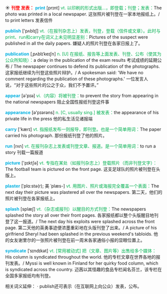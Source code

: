 ☀ <font color="red">**刊登 发表：**</font>
<font color="sky blue">**print**</font> [prɪnt] 
<font color="#00b050">vt. 以印刷的形式出版…，即登载；刊登；发表：</font>The photo was printed in a local newspaper. 这张照片被刊登在一家本地报纸上。/ to print letters 发表信件

<font color="sky blue">**publish**</font> ['pʌblɪʃ] 
<font color="#00b050">vt.（在报刊杂志上）发表，刊登，登载（信件或文章）。此时与print、run和carry在词义上未见明显差别：</font>Pictures of the suspect were published in all the daily papers. 嫌疑人的照片刊登在各家日报上了。
           
<font color="sky blue">**publication**</font> [ˌpʌblɪˈkeɪʃn]
<font color="#00b050">n. [U] 在报纸、报告等上面发表、刊登、公布（使其为公众所知晓）：</font>a delay in the publication of the exam results 考试成绩的延期公布 / The newspaper continues to defend its publication of the photographs. 这家报纸继续为刊登这些照片辩护。/ A spokesman said: 'We have no comment regarding the publication of these photographs.' 一位发言人说，“对于这些照片的公之于众，我们不予置评。”

<font color="sky blue">**appear**</font> [ə'pɪə] 
<font color="#00b050">vi.（内容）将被刊登：</font>to prevent the story from appearing in the national newspapers 阻止全国性报纸刊登这件事

<font color="sky blue">**appearance**</font> [ə'pɪərəns] 
<font color="#00b050">n. [C, usually sing.] 被发表：</font>the appearance of his private life in the press 他的私生活见诸报端

<font color="sky blue">**carry**</font> ['kærɪ] 
<font color="#00b050">vt. 指报纸发布一则报导，即刊登。也是一个简单用词：</font>The paper carried his photograph. 那份报纸刊登了他的照片。 

<font color="sky blue">**run**</font> [rʌn] 
<font color="#00b050">vt. 在报刊杂志上发表或刊登文章、报道。是一个简单用词：</font>to run a story 刊载一篇报道

<font color="sky blue">**picture**</font> ['pɪktʃə] 
<font color="#00b050">vt. 专指在某处（如报刊杂志上）登载照片（而非刊登文字）：</font>The football team is pictured on the front page. 这支足球队的照片被刊登在头版上。
           
<font color="sky blue">**plaster**</font> [ˈplɑ:stə(r); 美 ˈplæs-]
<font color="#00b050">vt. 用图片、照片或海报完全覆盖一个表面：</font>The next day their picture was plastered all over the newspapers. 第二天，他们的照片被刊登在各家报纸上。           

<font color="sky blue">**splash**</font> [splæʃ]
<font color="#00b050">vt.（杂志或报刊）以醒目的方式刊登：</font>The newspapers splashed the story all over their front pages. 各家报纸都以整个头版醒目地刊登了这一报道。/ The next day his exploits were splashed across the front page. 第二天他的英勇事迹便浓墨重彩地在头版刊登了出来。/ A picture of his girlfriend Sheryl had been splashed in the previous weekend's tabloids. 他的女友谢里尔的一张照片被刊登在前一周末各家通俗小报的显眼位置上。
           
<font color="sky blue">**syndicate**</font> [ˈsɪndɪkət]
<font color="#00b050">vt. [常用被动式] 把（文章、图片等）出售给多个媒体：</font>His column is syndicated throughout the world. 他的专栏文章在世界各地的报刊发表。/ Myssi is well known in Finland for her quirky food column, which is syndicated across the country. 迈茜以其怪趣的食品专栏闻名芬兰，该专栏在全国多家报纸均有刊登。

相关词义延伸：
· publish还可表示（在互联网上向公众）发表，公布。
